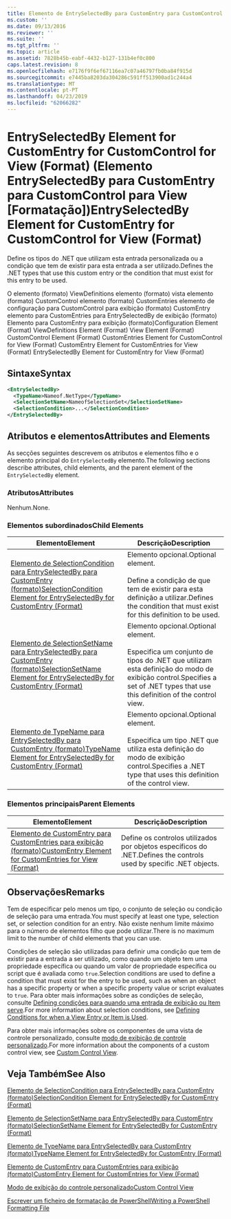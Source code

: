 ```yaml
---
title: Elemento de EntrySelectedBy para CustomEntry para CustomControl para exibição (formato) | Documentos da Microsoft
ms.custom: ''
ms.date: 09/13/2016
ms.reviewer: ''
ms.suite: ''
ms.tgt_pltfrm: ''
ms.topic: article
ms.assetid: 7828b45b-eabf-4432-b127-131b4ef0c800
caps.latest.revision: 8
ms.openlocfilehash: e7176f9f6ef67116ea7c07a46797fb0ba84f915d
ms.sourcegitcommit: e7445ba8203da304286c591ff513900ad1c244a4
ms.translationtype: MT
ms.contentlocale: pt-PT
ms.lasthandoff: 04/23/2019
ms.locfileid: "62066282"
---
```

# <a name="entryselectedby-element-for-customentry-for-customcontrol-for-view-format"></a><span data-ttu-id="6505a-102">EntrySelectedBy Element for CustomEntry for CustomControl for View (Format) (Elemento EntrySelectedBy para CustomEntry para CustomControl para View [Formatação])</span><span class="sxs-lookup"><span data-stu-id="6505a-102">EntrySelectedBy Element for CustomEntry for CustomControl for View (Format)</span></span>

<span data-ttu-id="6505a-103">Define os tipos do .NET que utilizam esta entrada personalizada ou a condição que tem de existir para esta entrada a ser utilizado.</span><span class="sxs-lookup"><span data-stu-id="6505a-103">Defines the .NET types that use this custom entry or the condition that must exist for this entry to be used.</span></span>

<span data-ttu-id="6505a-104">O elemento (formato) ViewDefinitions elemento (formato) vista elemento (formato) CustomControl elemento (formato) CustomEntries elemento de configuração para CustomControl para exibição (formato) CustomEntry elemento para CustomEntries para EntrySelectedBy de exibição (formato) Elemento para CustomEntry para exibição (formato)</span><span class="sxs-lookup"><span data-stu-id="6505a-104">Configuration Element (Format) ViewDefinitions Element (Format) View Element (Format) CustomControl Element (Format) CustomEntries Element for CustomControl for View (Format) CustomEntry Element for CustomEntries for View (Format) EntrySelectedBy Element for CustomEntry for View (Format)</span></span>

## <a name="syntax"></a><span data-ttu-id="6505a-105">Sintaxe</span><span class="sxs-lookup"><span data-stu-id="6505a-105">Syntax</span></span>

```xml
<EntrySelectedBy>
  <TypeName>Nameof.NetType</TypeName>
  <SelectionSetName>NameofSelectionSet</SelectionSetName>
  <SelectionCondition>...</SelectionCondition>
</EntrySelectedBy>
```

## <a name="attributes-and-elements"></a><span data-ttu-id="6505a-106">Atributos e elementos</span><span class="sxs-lookup"><span data-stu-id="6505a-106">Attributes and Elements</span></span>

<span data-ttu-id="6505a-107">As secções seguintes descrevem os atributos e elementos filho e o elemento principal do `EntrySelectedBy` elemento.</span><span class="sxs-lookup"><span data-stu-id="6505a-107">The following sections describe attributes, child elements, and the parent element of the `EntrySelectedBy` element.</span></span>

### <a name="attributes"></a><span data-ttu-id="6505a-108">Atributos</span><span class="sxs-lookup"><span data-stu-id="6505a-108">Attributes</span></span>

<span data-ttu-id="6505a-109">Nenhum.</span><span class="sxs-lookup"><span data-stu-id="6505a-109">None.</span></span>

### <a name="child-elements"></a><span data-ttu-id="6505a-110">Elementos subordinados</span><span class="sxs-lookup"><span data-stu-id="6505a-110">Child Elements</span></span>

|<span data-ttu-id="6505a-111">Elemento</span><span class="sxs-lookup"><span data-stu-id="6505a-111">Element</span></span>|<span data-ttu-id="6505a-112">Descrição</span><span class="sxs-lookup"><span data-stu-id="6505a-112">Description</span></span>|
|-------------|-----------------|
|[<span data-ttu-id="6505a-113">Elemento de SelectionCondition para EntrySelectedBy para CustomEntry (formato)</span><span class="sxs-lookup"><span data-stu-id="6505a-113">SelectionCondition Element for EntrySelectedBy for CustomEntry (Format)</span></span>](./selectioncondition-element-for-entryselectedby-for-customcontrol-format.md)|<span data-ttu-id="6505a-114">Elemento opcional.</span><span class="sxs-lookup"><span data-stu-id="6505a-114">Optional element.</span></span><br /><br /> <span data-ttu-id="6505a-115">Define a condição de que tem de existir para esta definição a utilizar.</span><span class="sxs-lookup"><span data-stu-id="6505a-115">Defines the condition that must exist for this definition to be used.</span></span>|
|[<span data-ttu-id="6505a-116">Elemento de SelectionSetName para EntrySelectedBy para CustomEntry (formato)</span><span class="sxs-lookup"><span data-stu-id="6505a-116">SelectionSetName Element for EntrySelectedBy for CustomEntry (Format)</span></span>](./selectionsetname-element-for-entryselectedby-for-customcontrol-for-view-format.md)|<span data-ttu-id="6505a-117">Elemento opcional.</span><span class="sxs-lookup"><span data-stu-id="6505a-117">Optional element.</span></span><br /><br /> <span data-ttu-id="6505a-118">Especifica um conjunto de tipos do .NET que utilizam esta definição do modo de exibição control.</span><span class="sxs-lookup"><span data-stu-id="6505a-118">Specifies a set of .NET types that use this definition of the control view.</span></span>|
|[<span data-ttu-id="6505a-119">Elemento de TypeName para EntrySelectedBy para CustomEntry (formato)</span><span class="sxs-lookup"><span data-stu-id="6505a-119">TypeName Element for EntrySelectedBy for CustomEntry (Format)</span></span>](./typename-element-for-selectioncondition-for-customcontrol-for-view-format.md)|<span data-ttu-id="6505a-120">Elemento opcional.</span><span class="sxs-lookup"><span data-stu-id="6505a-120">Optional element.</span></span><br /><br /> <span data-ttu-id="6505a-121">Especifica um tipo .NET que utiliza esta definição do modo de exibição control.</span><span class="sxs-lookup"><span data-stu-id="6505a-121">Specifies a .NET type that uses this definition of the control view.</span></span>|

### <a name="parent-elements"></a><span data-ttu-id="6505a-122">Elementos principais</span><span class="sxs-lookup"><span data-stu-id="6505a-122">Parent Elements</span></span>

|<span data-ttu-id="6505a-123">Elemento</span><span class="sxs-lookup"><span data-stu-id="6505a-123">Element</span></span>|<span data-ttu-id="6505a-124">Descrição</span><span class="sxs-lookup"><span data-stu-id="6505a-124">Description</span></span>|
|-------------|-----------------|
|[<span data-ttu-id="6505a-125">Elemento de CustomEntry para CustomEntries para exibição (formato)</span><span class="sxs-lookup"><span data-stu-id="6505a-125">CustomEntry Element for CustomEntries for View (Format)</span></span>](./customentry-element-for-customentries-for-customcontrol-for-view-format.md)|<span data-ttu-id="6505a-126">Define os controlos utilizados por objetos específicos do .NET.</span><span class="sxs-lookup"><span data-stu-id="6505a-126">Defines the controls used by specific .NET objects.</span></span>|

## <a name="remarks"></a><span data-ttu-id="6505a-127">Observações</span><span class="sxs-lookup"><span data-stu-id="6505a-127">Remarks</span></span>

<span data-ttu-id="6505a-128">Tem de especificar pelo menos um tipo, o conjunto de seleção ou condição de seleção para uma entrada.</span><span class="sxs-lookup"><span data-stu-id="6505a-128">You must specify at least one type, selection set, or selection condition for an entry.</span></span> <span data-ttu-id="6505a-129">Não existe nenhum limite máximo para o número de elementos filho que pode utilizar.</span><span class="sxs-lookup"><span data-stu-id="6505a-129">There is no maximum limit to the number of child elements that you can use.</span></span>

<span data-ttu-id="6505a-130">Condições de seleção são utilizadas para definir uma condição que tem de existir para a entrada a ser utilizado, como quando um objeto tem uma propriedade específica ou quando um valor de propriedade específica ou script que é avaliada como `true`.</span><span class="sxs-lookup"><span data-stu-id="6505a-130">Selection conditions are used to define a condition that must exist for the entry to be used, such as when an object has a specific property or when a specific property value or script evaluates to `true`.</span></span> <span data-ttu-id="6505a-131">Para obter mais informações sobre as condições de seleção, consulte [Defining condições para quando uma entrada de exibição ou Item serve](./defining-conditions-for-displaying-data.md).</span><span class="sxs-lookup"><span data-stu-id="6505a-131">For more information about selection conditions, see [Defining Conditions for when a View Entry or Item is Used](./defining-conditions-for-displaying-data.md).</span></span>

<span data-ttu-id="6505a-132">Para obter mais informações sobre os componentes de uma vista de controle personalizado, consulte [modo de exibição de controle personalizado](./creating-custom-controls.md).</span><span class="sxs-lookup"><span data-stu-id="6505a-132">For more information about the components of a custom control view, see [Custom Control View](./creating-custom-controls.md).</span></span>

## <a name="see-also"></a><span data-ttu-id="6505a-133">Veja Também</span><span class="sxs-lookup"><span data-stu-id="6505a-133">See Also</span></span>

[<span data-ttu-id="6505a-134">Elemento de SelectionCondition para EntrySelectedBy para CustomEntry (formato)</span><span class="sxs-lookup"><span data-stu-id="6505a-134">SelectionCondition Element for EntrySelectedBy for CustomEntry (Format)</span></span>](./selectioncondition-element-for-entryselectedby-for-customcontrol-format.md)

[<span data-ttu-id="6505a-135">Elemento de SelectionSetName para EntrySelectedBy para CustomEntry (formato)</span><span class="sxs-lookup"><span data-stu-id="6505a-135">SelectionSetName Element for EntrySelectedBy for CustomEntry (Format)</span></span>](./selectionsetname-element-for-entryselectedby-for-customcontrol-for-view-format.md)

[<span data-ttu-id="6505a-136">Elemento de TypeName para EntrySelectedBy para CustomEntry (formato)</span><span class="sxs-lookup"><span data-stu-id="6505a-136">TypeName Element for EntrySelectedBy for CustomEntry (Format)</span></span>](./typename-element-for-selectioncondition-for-customcontrol-for-view-format.md)

[<span data-ttu-id="6505a-137">Elemento de CustomEntry para CustomEntries para exibição (formato)</span><span class="sxs-lookup"><span data-stu-id="6505a-137">CustomEntry Element for CustomEntries for View (Format)</span></span>](./customentry-element-for-customentries-for-customcontrol-for-view-format.md)

[<span data-ttu-id="6505a-138">Modo de exibição do controle personalizado</span><span class="sxs-lookup"><span data-stu-id="6505a-138">Custom Control View</span></span>](./creating-custom-controls.md)

[<span data-ttu-id="6505a-139">Escrever um ficheiro de formatação de PowerShell</span><span class="sxs-lookup"><span data-stu-id="6505a-139">Writing a PowerShell Formatting File</span></span>](./writing-a-powershell-formatting-file.md)
